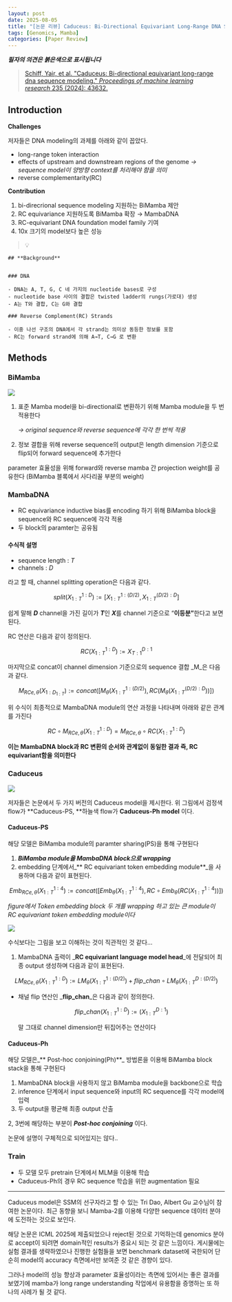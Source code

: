 ```yaml
---
layout: post
date: 2025-08-05
title: "[논문 리뷰] Caduceus: Bi-Directional Equivariant Long-Range DNA Sequence Modeling"
tags: [Genomics, Mamba]
categories: [Paper Review]
---
```


<span class="notion-red">_**필자의 의견은 붉은색으로 표시됩니다**_</span>


> [Schiff, Yair, et al. "Caduceus: Bi-directional equivariant long-range dna sequence modeling." ](https://pmc.ncbi.nlm.nih.gov/articles/PMC12189541/)[_Proceedings of machine learning research_](https://pmc.ncbi.nlm.nih.gov/articles/PMC12189541/)[ 235 (2024): 43632.](https://pmc.ncbi.nlm.nih.gov/articles/PMC12189541/)



## Introduction


**Challenges**


저자들은 DNA modeling의 과제를 아래와 같이 꼽았다.

- long-range token interaction
- effects of upstream and downstream regions of the genome 
_→ sequence model이 양방향 context를 처리해야 함을 의미_
- reverse complementarity(RC)

**Contribution**

1. bi-direcrional sequence modeling 지원하는 BiMamba 제안
1. RC equivariance 지원하도록 BiMamba 확장 → MambaDNA
1. RC-equivariant DNA foundation model family 기여
1. 10x 크기의 model보다 높은 성능

> 💡 


	## **Background**


	### DNA

	- DNA는 A, T, G, C 네 가지의 nucleotide bases로 구성
	- nucleotide base 사이의 결합은 twisted ladder의 rungs(가로대) 생성
	- A는 T와 결합, C는 G와 결합

	### Reverse Complement(RC) Strands

	- 이중 나선 구조의 DNA에서 각 strand는 의미상 동등한 정보를 포함
	- RC는 forward strand에 의해 A→T, C→G 로 변환


## Methods



### BiMamba


![](https://prod-files-secure.s3.us-west-2.amazonaws.com/542b861c-36a8-4051-84e5-8804b6728dba/2c247d59-7815-4980-99f0-8f0d21f445a7/image.png?X-Amz-Algorithm=AWS4-HMAC-SHA256&X-Amz-Content-Sha256=UNSIGNED-PAYLOAD&X-Amz-Credential=ASIAZI2LB4667QEVXOFT%2F20250913%2Fus-west-2%2Fs3%2Faws4_request&X-Amz-Date=20250913T200108Z&X-Amz-Expires=3600&X-Amz-Security-Token=IQoJb3JpZ2luX2VjENP%2F%2F%2F%2F%2F%2F%2F%2F%2F%2FwEaCXVzLXdlc3QtMiJGMEQCIGh%2BYD6bwUeCAukWMFK2zgwsDiSbcxO5QcjZojjrrew4AiBgiRVdCCVB0aZQbdwgzMpC7k6r3TJs6fXtRveX7jOlBCr%2FAwhMEAAaDDYzNzQyMzE4MzgwNSIMV%2FSIwgggSkVdJGCRKtwD0484waHOJVhnvJRyboHwIWC8Ll%2Bmn52MIPPw%2BOCjPsQUVRQ0gQMV4zFOk9DZq6FBP17D3zVuGEGncw94QtozaxDiw2dB2z%2BIMzCBaTTulkstmsnFXWNVTcZzIBNqINJ87ew1YSxB1NO0y0fZu62rEnXt2cu8aTFfHfkaM61kqSAoriiyT%2FjCVHGwUAN31R8E2XsQSNSsxRUIjfn%2F5EzUxEz%2FcEUjs%2BQ6Fu4718clxk5tA84X3CC8MIg2TxV97rONkq%2FD6bVVBTFqTekxPKPhk8UekrgDbzr8AUAAtDc1G5ms8g74axDpHIt4GJwQP1Wcbyciv%2FG5zZnh10t0AzbfBFL561C2DOGnofCIE%2FnsUGTZZghnHLiDSBUFE4GH2ABkSQIcIwGFOvm3kWDg4owyGSYpPUgZ8BOCRwsV0p5a9ifYAulZafxwpdOm3XkcgKqyVwrDp4qD6cGYPXjFVNQR4I0edrOfAwnw4aGueL4aOFZY34H1%2BIG7giT9jtRqsAS8C8Ryl8x%2B4T2M5OTHlqlE78eg3Y4myl%2BjOvxtYUavgoBCdbWCibr2EQpt8PnQu2Ar8LA3CQJizffVtawX7W8fAvW0KbcUgSWvbS5HVWFlgxlmA0fbo9YshceeWEIw7fSWxgY6pgGH%2Ft3S6lSskHSywsd%2FvMMCnNch%2F7qm3cbieDw0obz70xl%2BgHVSVnq4tVyQ%2BDXyYEHuHFGGSjM7oCTpK%2BRUvIaXJJoCECKZxSPSVmF9ZyXxYvZx4%2Bn9W9l6MG5T4YWITKWvFNUU4n%2B2LrRyc6RAEFm82ZLasalEB7AFQX9JOExZmg2zyGB8CaDGBHOrvRetCfqpf7IGi2%2BzzIh26kFrh2c2rHZgTgoi&X-Amz-Signature=a49c8a7b9d8e71fd92795fbecf08fd453ca6fc48173e19dacadf5fa8912b94c2&X-Amz-SignedHeaders=host&x-amz-checksum-mode=ENABLED&x-id=GetObject)

1. 표준 Mamba model을 bi-directional로 변환하기 위해 Mamba module을 두 번 적용한다

	_→ original sequence와 reverse sequence에 각각 한 번씩 적용_

1. 정보 결합을 위해 reverse sequence의 output은 length dimension 기준으로 flip되어 forward sequence에 추가한다

parameter 효율성을 위해 forward와 reverse mamba 간 projection weight를 공유한다 (BiMamba 블록에서 사다리꼴 부분의 weight)



### MambaDNA

- RC equivariance inductive bias를 encoding 하기 위해 BiMamba block을 sequence와 RC sequence에 각각 적용
- 두 block의 paramter는 공유됨


#### 수식적 설명

- sequence length : _T_
- channels : _D_

라고 할 때,  channel splitting operation은 다음과 같다.


$$
split(X^{1:D}_{1:T}):=[X^{1:(D/2)}_{1:T},X^{(D/2):D}_{1:T}]
$$


<span class="notion-red">쉽게 말해 </span><span class="notion-red">_**D**_</span><span class="notion-red"> channel을 가진 길이가 </span><span class="notion-red">_**T**_</span><span class="notion-red">인 </span><span class="notion-red">_**X**_</span><span class="notion-red">를 channel 기준으로 “</span><span class="notion-red">**이등분”**</span><span class="notion-red">한다고 보면 된다.</span>


RC 연산은 다음과 같이 정의된다.


$$
RC(X^{1:D}_{1:T}):=X^{D:1}_{T:1}
$$


마지막으로 concat이 channel dimension 기준으로의 sequence 결합 _M_은 다음과 같다.


$$
M_{RCe,\theta}(X_{1:D_{1:T}}):=concat([M_{\theta}(X^{1:(D/2)}_{1:T}),RC(M_{\theta}(X^{(D/2):D}_{1:T}))])
$$


위 수식이 최종적으로 MambaDNA module의 연산 과정을 나타내며 아래와 같은 관계를 가진다


$$
RC\circ M_{RCe,\theta}(X^{1:D}_{1:T}) = M_{RCe,\theta} \circ RC(X^{1:D}_{1:T})
$$


**이는 MambaDNA block과 RC 변환의 순서와 관계없이 동일한 결과 즉, RC equivariant함을 의미한다**



### Caduceus


![](https://prod-files-secure.s3.us-west-2.amazonaws.com/542b861c-36a8-4051-84e5-8804b6728dba/f94a60d7-8145-473b-aef9-7c68d3ec604a/image.png?X-Amz-Algorithm=AWS4-HMAC-SHA256&X-Amz-Content-Sha256=UNSIGNED-PAYLOAD&X-Amz-Credential=ASIAZI2LB4667QEVXOFT%2F20250913%2Fus-west-2%2Fs3%2Faws4_request&X-Amz-Date=20250913T200109Z&X-Amz-Expires=3600&X-Amz-Security-Token=IQoJb3JpZ2luX2VjENP%2F%2F%2F%2F%2F%2F%2F%2F%2F%2FwEaCXVzLXdlc3QtMiJGMEQCIGh%2BYD6bwUeCAukWMFK2zgwsDiSbcxO5QcjZojjrrew4AiBgiRVdCCVB0aZQbdwgzMpC7k6r3TJs6fXtRveX7jOlBCr%2FAwhMEAAaDDYzNzQyMzE4MzgwNSIMV%2FSIwgggSkVdJGCRKtwD0484waHOJVhnvJRyboHwIWC8Ll%2Bmn52MIPPw%2BOCjPsQUVRQ0gQMV4zFOk9DZq6FBP17D3zVuGEGncw94QtozaxDiw2dB2z%2BIMzCBaTTulkstmsnFXWNVTcZzIBNqINJ87ew1YSxB1NO0y0fZu62rEnXt2cu8aTFfHfkaM61kqSAoriiyT%2FjCVHGwUAN31R8E2XsQSNSsxRUIjfn%2F5EzUxEz%2FcEUjs%2BQ6Fu4718clxk5tA84X3CC8MIg2TxV97rONkq%2FD6bVVBTFqTekxPKPhk8UekrgDbzr8AUAAtDc1G5ms8g74axDpHIt4GJwQP1Wcbyciv%2FG5zZnh10t0AzbfBFL561C2DOGnofCIE%2FnsUGTZZghnHLiDSBUFE4GH2ABkSQIcIwGFOvm3kWDg4owyGSYpPUgZ8BOCRwsV0p5a9ifYAulZafxwpdOm3XkcgKqyVwrDp4qD6cGYPXjFVNQR4I0edrOfAwnw4aGueL4aOFZY34H1%2BIG7giT9jtRqsAS8C8Ryl8x%2B4T2M5OTHlqlE78eg3Y4myl%2BjOvxtYUavgoBCdbWCibr2EQpt8PnQu2Ar8LA3CQJizffVtawX7W8fAvW0KbcUgSWvbS5HVWFlgxlmA0fbo9YshceeWEIw7fSWxgY6pgGH%2Ft3S6lSskHSywsd%2FvMMCnNch%2F7qm3cbieDw0obz70xl%2BgHVSVnq4tVyQ%2BDXyYEHuHFGGSjM7oCTpK%2BRUvIaXJJoCECKZxSPSVmF9ZyXxYvZx4%2Bn9W9l6MG5T4YWITKWvFNUU4n%2B2LrRyc6RAEFm82ZLasalEB7AFQX9JOExZmg2zyGB8CaDGBHOrvRetCfqpf7IGi2%2BzzIh26kFrh2c2rHZgTgoi&X-Amz-Signature=36a960cf1bafc01878aafec518fb66c64534dfdd141cd9e8c1a236f95a291592&X-Amz-SignedHeaders=host&x-amz-checksum-mode=ENABLED&x-id=GetObject)


저자들은 논문에서 두 가지 버전의 Caduceus model을 제시한다. 위 그림에서 검정색 flow가 **Caduceus-PS, **하늘색 flow가 **Caduceus-Ph model** 이다.



#### Caduceus-PS


해당 모델은 BiMamba module의 paramter sharing(PS)을 통해 구현된다

1. _**BiMamba module을 MambaDNA block으로 wrapping**_
1. embedding 단계에서_** RC equivariant token embedding module**_을 사용하며 다음과 같이 표현된다.

$$
Emb_{RCe,\theta}(X^{1:4}_{1:T}):=concat([Emb_{\theta}(X^{1:4}_{1:T}),RC \circ Emb_{\theta}(RC(X^{1:4}_{1:T}))])
$$


_figure에서 Token embedding block 두 개를 wrapping 하고 있는 큰 module이 RC equivariant token embedding module이다_


![](https://prod-files-secure.s3.us-west-2.amazonaws.com/542b861c-36a8-4051-84e5-8804b6728dba/b175e4da-71eb-4e91-8c23-a06dabe673c9/image.png?X-Amz-Algorithm=AWS4-HMAC-SHA256&X-Amz-Content-Sha256=UNSIGNED-PAYLOAD&X-Amz-Credential=ASIAZI2LB4667QEVXOFT%2F20250913%2Fus-west-2%2Fs3%2Faws4_request&X-Amz-Date=20250913T200109Z&X-Amz-Expires=3600&X-Amz-Security-Token=IQoJb3JpZ2luX2VjENP%2F%2F%2F%2F%2F%2F%2F%2F%2F%2FwEaCXVzLXdlc3QtMiJGMEQCIGh%2BYD6bwUeCAukWMFK2zgwsDiSbcxO5QcjZojjrrew4AiBgiRVdCCVB0aZQbdwgzMpC7k6r3TJs6fXtRveX7jOlBCr%2FAwhMEAAaDDYzNzQyMzE4MzgwNSIMV%2FSIwgggSkVdJGCRKtwD0484waHOJVhnvJRyboHwIWC8Ll%2Bmn52MIPPw%2BOCjPsQUVRQ0gQMV4zFOk9DZq6FBP17D3zVuGEGncw94QtozaxDiw2dB2z%2BIMzCBaTTulkstmsnFXWNVTcZzIBNqINJ87ew1YSxB1NO0y0fZu62rEnXt2cu8aTFfHfkaM61kqSAoriiyT%2FjCVHGwUAN31R8E2XsQSNSsxRUIjfn%2F5EzUxEz%2FcEUjs%2BQ6Fu4718clxk5tA84X3CC8MIg2TxV97rONkq%2FD6bVVBTFqTekxPKPhk8UekrgDbzr8AUAAtDc1G5ms8g74axDpHIt4GJwQP1Wcbyciv%2FG5zZnh10t0AzbfBFL561C2DOGnofCIE%2FnsUGTZZghnHLiDSBUFE4GH2ABkSQIcIwGFOvm3kWDg4owyGSYpPUgZ8BOCRwsV0p5a9ifYAulZafxwpdOm3XkcgKqyVwrDp4qD6cGYPXjFVNQR4I0edrOfAwnw4aGueL4aOFZY34H1%2BIG7giT9jtRqsAS8C8Ryl8x%2B4T2M5OTHlqlE78eg3Y4myl%2BjOvxtYUavgoBCdbWCibr2EQpt8PnQu2Ar8LA3CQJizffVtawX7W8fAvW0KbcUgSWvbS5HVWFlgxlmA0fbo9YshceeWEIw7fSWxgY6pgGH%2Ft3S6lSskHSywsd%2FvMMCnNch%2F7qm3cbieDw0obz70xl%2BgHVSVnq4tVyQ%2BDXyYEHuHFGGSjM7oCTpK%2BRUvIaXJJoCECKZxSPSVmF9ZyXxYvZx4%2Bn9W9l6MG5T4YWITKWvFNUU4n%2B2LrRyc6RAEFm82ZLasalEB7AFQX9JOExZmg2zyGB8CaDGBHOrvRetCfqpf7IGi2%2BzzIh26kFrh2c2rHZgTgoi&X-Amz-Signature=0f27988185ad0406adea00c5a1409c273fe72856fc9503a4454551cf26f35330&X-Amz-SignedHeaders=host&x-amz-checksum-mode=ENABLED&x-id=GetObject)


<span class="notion-red">수식보다는 그림을 보고 이해하는 것이 직관적인 것 같다…</span>

1. MambaDNA 출력이 _**RC equivariant language model head**_에 전달되어 최종 output 생성하며 다음과 같이 표현된다.

$$
LM_{RCe,\theta}(X^{1:D}_{1:T}):= LM_{\theta}(X^{1:(D/2)}_{1:T})+flip\_chan\circ LM_{\theta}(X^{D:(D/2)}_{1:T})
$$

- 채널 flip 연산인 _**flip\_chan**_은 다음과 같이 정의한다.

	$$
	flip\_chan(X^{1:D}_{1:T}):=(X^{D:1}_{1:T})
	$$


	말 그대로 channel dimension만 뒤집어주는 연산이다



#### Caduceus-Ph


해당 모델은_** Post-hoc conjoining(Ph)**_ 방법론을 이용해 BiMamba block stack을 통해 구현된다

1. MambaDNA block을 사용하지 않고 BiMamba module을 backbone으로 학습
1. inference 단계에서 input sequence와 input의 RC sequence를 각각 model에 입력
1. 두 output을 평균해 최종 output 산출

2, 3번에 해당하는 부분이 _**Post-hoc conjoining**_ 이다.


<span class="notion-red">논문에 설명이 구체적으로 되어있지는 않다..</span>



### Train

- 두 모델 모두 pretrain 단계에서 MLM을 이용해 학습
- Caduceus-Ph의 경우 RC sequence 학습을 위한 augmentation 필요

---


<span class="notion-red">Caduceus model은 SSM의 선구자라고 할 수 있는 Tri Dao, Albert Gu 교수님이 참여한 논문이다. 최근 동향을 보니 Mamba-2를 이용해 다양한 sequence 데이터 분야에 도전하는 것으로 보인다.</span>


<span class="notion-red">해당 논문은 ICML 2025에 제출되었으나 reject된 것으로 기억하는데 genomics 분야로 accept이 되려면 domain적인 results가 중요시 되는 것 같은 느낌이다. 게시물에는 실험 결과를 생략하였으나 진행한 실험들을 보면 benchmark dataset에 국한되어 단순히 model의 accuracy 측면에서만 보여준 것 같은 경향이 있다.</span>


<span class="notion-red">그러나 model의 성능 향상과 parameter 효율성이라는 측면에 있어서는 좋은 결과를 보였기에 mamba가 long range understanding 작업에서 유용함을 증명하는 또 하나의 사례가 될 것 같다.</span>

